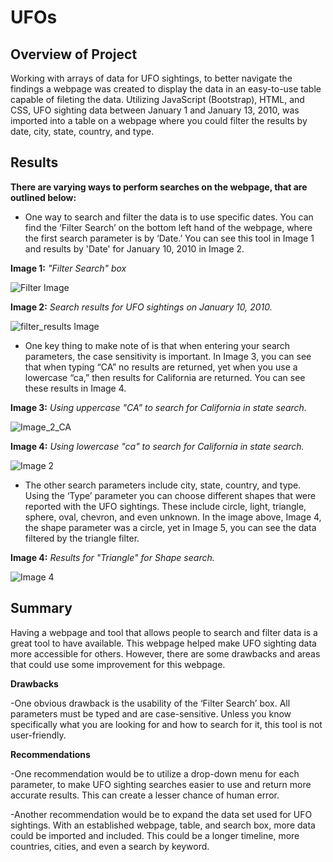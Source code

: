 # UFOs

## Overview of Project
Working with arrays of data for UFO sightings, to better navigate the findings a webpage was created to display the data in an easy-to-use table capable of fileting the data. Utilizing JavaScript (Bootstrap), HTML, and CSS, UFO sighting data between January 1 and January 13, 2010, was imported into a table on a webpage where you could filter the results by date, city, state, country, and type. 

## Results
**There are varying ways to perform searches on the webpage, that are outlined below:**

-	One way to search and filter the data is to use specific dates. You can find the ‘Filter Search’ on the bottom left hand of the webpage, where the first search parameter is by ‘Date.’ You can see this tool in Image 1 and results by 'Date' for January 10, 2010 in Image 2. 

**Image 1:** *"Filter Search" box* 

![Filter Image](https://user-images.githubusercontent.com/102122063/174514788-2146a9f3-2531-4652-ad15-228a4f785f2c.PNG)

**Image 2:** *Search results for UFO sightings on January 10, 2010.*

![filter_results Image](https://user-images.githubusercontent.com/102122063/174515295-a6c93e8b-f3d8-44ce-8675-5cfe87e47177.PNG)


-	One key thing to make note of is that when entering your search parameters, the case sensitivity is important.  In Image 3, you can see that when typing “CA” no results are returned, yet when you use a lowercase “ca,” then results for California are returned. You can see these results in Image 4.

**Image 3:** *Using uppercase "CA" to search for California in state search.*

![Image_2_CA](https://user-images.githubusercontent.com/102122063/174514857-05076ae7-854c-4a88-af53-7cacff3eb5ce.PNG)

**Image 4:** *Using lowercase "ca" to search for California in state search.*

![Image 2](https://user-images.githubusercontent.com/102122063/174514983-0c4e7d01-c163-4543-b4ca-4d365c8c086c.PNG)

-	The other search parameters include city, state, country, and type. Using the ‘Type’ parameter you can choose different shapes that were reported with the UFO sightings. These include circle, light, triangle, sphere, oval, chevron, and even unknown. In the image above, Image 4, the shape parameter was a circle, yet in Image 5, you can see the data filtered by the triangle filter. 

**Image 4:** *Results for "Triangle" for Shape search.*

![Image 4](https://user-images.githubusercontent.com/102122063/174515056-c9832d1e-9635-4644-a1a6-4f412b15959e.PNG)


## Summary
Having a webpage and tool that allows people to search and filter data is a great tool to have available. This webpage helped make UFO sighting data more accessible for others. However, there are some drawbacks and areas that could use some improvement for this webpage. 

**Drawbacks**

-One obvious drawback is the usability of the ‘Filter Search’ box. All parameters must be typed and are case-sensitive. Unless you know specifically what you are looking for and how to search for it, this tool is not user-friendly. 

**Recommendations**

-One recommendation would be to utilize a drop-down menu for each parameter, to make UFO sighting searches easier to use and return more accurate results. This can create a lesser chance of human error.

-Another recommendation would be to expand the data set used for UFO sightings. With an established webpage, table, and search box, more data could be imported and included. This could be a longer timeline, more countries, cities, and even a search by keyword. 
